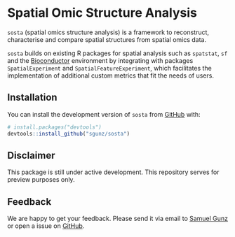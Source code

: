 
<!-- README.md is generated from README.Rmd. Please edit that file -->

# Spatial Omic Structure Analysis

<!-- badges: start -->

<!-- badges: end -->

`sosta` (spatial omics structure analysis) is a framework to
reconstruct, characterise and compare spatial structures from spatial
omics data.

`sosta` builds on existing R packages for spatial analysis such as
`spatstat`, `sf` and the [Bioconductor](https://bioconductor.org/)
environment by integrating with packages `SpatialExperiment` and
`SpatialFeatureExperiment`, which facilitates the implementation of
additional custom metrics that fit the needs of users.

## Installation

You can install the development version of `sosta` from
[GitHub](https://github.com/) with:

``` r
# install.packages("devtools")
devtools::install_github("sgunz/sosta")
```

## Disclaimer

This package is still under active development. This repository serves
for preview purposes only.

## Feedback

We are happy to get your feedback. Please send it via email to [Samuel
Gunz](https://www.mls.uzh.ch/en/research/robinson/groupmembers/samuel-gunz.html)
or open a issue on [GitHub](https://github.com/sgunz/sosta/issues).

